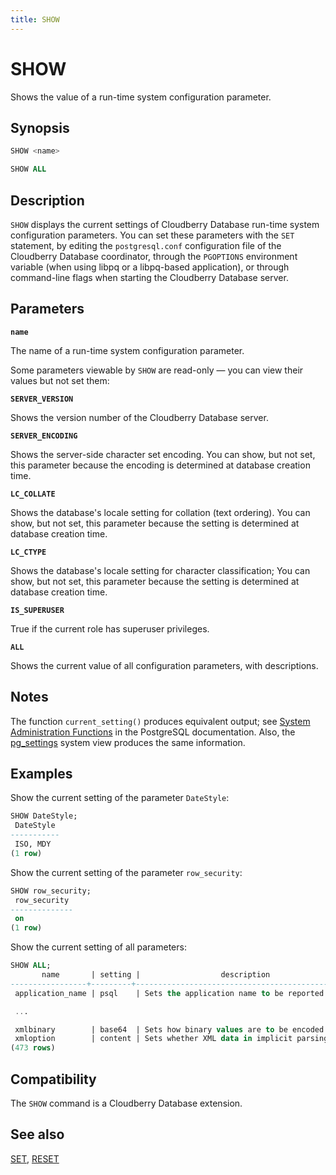 ```yaml
---
title: SHOW
---
```


# SHOW

Shows the value of a run-time system configuration parameter.

## Synopsis

```sql
SHOW <name>

SHOW ALL
```

## Description

`SHOW` displays the current settings of Cloudberry Database run-time system configuration parameters. You can set these parameters with the `SET` statement, by editing the `postgresql.conf` configuration file of the Cloudberry Database coordinator, through the `PGOPTIONS` environment variable (when using libpq or a libpq-based application), or through command-line flags when starting the Cloudberry Database server.


## Parameters

**`name`**

The name of a run-time system configuration parameter.

Some parameters viewable by `SHOW` are read-only — you can view their values but not set them:

**`SERVER_VERSION`**

Shows the version number of the Cloudberry Database server.

**`SERVER_ENCODING`**

Shows the server-side character set encoding. You can show, but not set, this parameter because the encoding is determined at database creation time.

**`LC_COLLATE`**

Shows the database's locale setting for collation (text ordering). You can show, but not set, this parameter because the setting is determined at database creation time.

**`LC_CTYPE`**

Shows the database's locale setting for character classification; You can show, but not set, this parameter because the setting is determined at database creation time.

**`IS_SUPERUSER`**

True if the current role has superuser privileges.

**`ALL`**

Shows the current value of all configuration parameters, with descriptions.

## Notes

The function `current_setting()` produces equivalent output; see [System Administration Functions](https://www.postgresql.org/docs/12/functions-admin.html) in the PostgreSQL documentation. Also, the [pg_settings](https://www.postgresql.org/docs/12/view-pg-settings.html) system view produces the same information.

## Examples

Show the current setting of the parameter `DateStyle`:

```sql
SHOW DateStyle;
 DateStyle
-----------
 ISO, MDY
(1 row)
```

Show the current setting of the parameter `row_security`:

```sql
SHOW row_security;
 row_security
--------------
 on
(1 row)
```

Show the current setting of all parameters:

```sql
SHOW ALL;
       name       | setting |                  description
-----------------+---------+----------------------------------------------------
 application_name | psql    | Sets the application name to be reported in sta...

 ...

 xmlbinary        | base64  | Sets how binary values are to be encoded in XML.
 xmloption        | content | Sets whether XML data in implicit parsing and s...
(473 rows)
```

## Compatibility

The `SHOW` command is a Cloudberry Database extension.

## See also

[SET](/i18n/zh/docusaurus-plugin-content-docs/current/sql-stmts/sql-stmt-set.md), [RESET](/i18n/zh/docusaurus-plugin-content-docs/current/sql-stmts/sql-stmt-reset.md)
